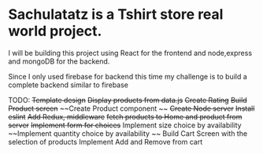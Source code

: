 # Sachulatatz is a Tshirt store real world project.

I will be building this project using React for the frontend and node,express and mongoDB for the backend.

Since I only used firebase for backend this time my challenge is to build a complete backend similar to firebase

TODO:
~~Template design~~
~~Display products from data.js~~
~~Create Rating~~
~~Build Product screen~~
~~Create Product component ~~
~~Create Node server~~
~~Install eslint~~
~~Add Redux, middleware~~
~~fetch products to Home and product from server~~
~~Implement form for choices~~
Implement size choice by availability
~~Implement quantity choice by availability ~~
Build Cart Screen with the selection of products
Implement Add and Remove from cart


